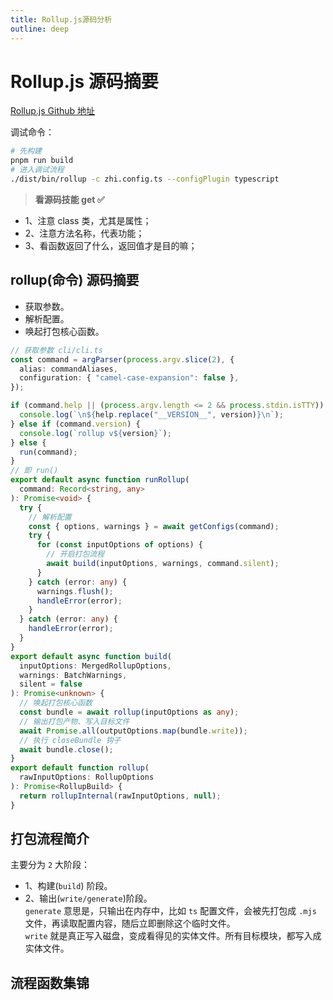 ```yaml
---
title: Rollup.js源码分析
outline: deep
---
```


# Rollup.js 源码摘要

[Rollup.js Github 地址](https://github.com/rollup/rollup)

调试命令：

```bash
# 先构建
pnpm run build
# 进入调试流程
./dist/bin/rollup -c zhi.config.ts --configPlugin typescript
```

> **看源码技能 get :white_check_mark:**

- 1、注意 class 类，尤其是属性；
- 2、注意方法名称，代表功能；
- 3、看函数返回了什么，返回值才是目的嘛；

## rollup(命令) 源码摘要

- 获取参数。
- 解析配置。
- 唤起打包核心函数。

```ts
// 获取参数 cli/cli.ts
const command = argParser(process.argv.slice(2), {
  alias: commandAliases,
  configuration: { "camel-case-expansion": false },
});

if (command.help || (process.argv.length <= 2 && process.stdin.isTTY)) {
  console.log(`\n${help.replace("__VERSION__", version)}\n`);
} else if (command.version) {
  console.log(`rollup v${version}`);
} else {
  run(command);
}
// 即 run()
export default async function runRollup(
  command: Record<string, any>
): Promise<void> {
  try {
    // 解析配置
    const { options, warnings } = await getConfigs(command);
    try {
      for (const inputOptions of options) {
        // 开启打包流程
        await build(inputOptions, warnings, command.silent);
      }
    } catch (error: any) {
      warnings.flush();
      handleError(error);
    }
  } catch (error: any) {
    handleError(error);
  }
}
export default async function build(
  inputOptions: MergedRollupOptions,
  warnings: BatchWarnings,
  silent = false
): Promise<unknown> {
  // 唤起打包核心函数
  const bundle = await rollup(inputOptions as any);
  // 输出打包产物、写入目标文件
  await Promise.all(outputOptions.map(bundle.write));
  // 执行 closeBundle 钩子
  await bundle.close();
}
export default function rollup(
  rawInputOptions: RollupOptions
): Promise<RollupBuild> {
  return rollupInternal(rawInputOptions, null);
}
```

## 打包流程简介

主要分为 `2` 大阶段：

- 1、构建(`build`) 阶段。
- 2、输出(`write/generate`)阶段。  
  `generate` 意思是，只输出在内存中，比如 `ts` 配置文件，会被先打包成 `.mjs` 文件，再读取配置内容，随后立即删除这个临时文件。  
  `write` 就是真正写入磁盘，变成看得见的实体文件。所有目标模块，都写入成实体文件。

## 流程函数集锦

<!--@include: ./extend/rollup-source-build.md-->
<!--@include: ./extend/rollup-source-write.md-->

